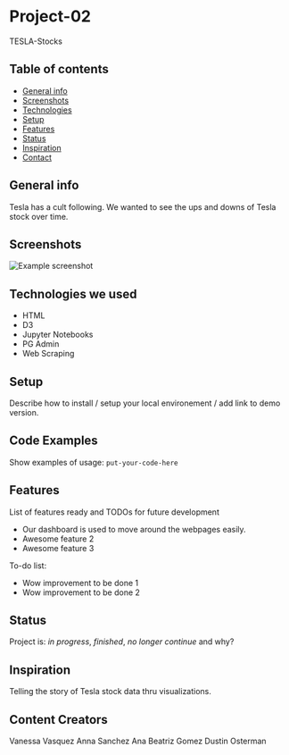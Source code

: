 # Project-02
TESLA-Stocks

## Table of contents
* [General info](#general-info)
* [Screenshots](#screenshots)
* [Technologies](#technologies)
* [Setup](#setup)
* [Features](#features)
* [Status](#status)
* [Inspiration](#inspiration)
* [Contact](#contact)

## General info
Tesla has a cult following. We wanted to see the ups and downs of Tesla stock over time.

## Screenshots
![Example screenshot](./img/screenshot.png)

## Technologies we used
* HTML
* D3
* Jupyter Notebooks
* PG Admin
* Web Scraping


## Setup
Describe how to install / setup your local environement / add link to demo version.

## Code Examples
Show examples of usage:
`put-your-code-here`

## Features
List of features ready and TODOs for future development
* Our dashboard is used to move around the webpages easily.
* Awesome feature 2
* Awesome feature 3

To-do list:
* Wow improvement to be done 1
* Wow improvement to be done 2

## Status
Project is: _in progress_, _finished_, _no longer continue_ and why?

## Inspiration
Telling the story of Tesla stock data thru visualizations.

## Content Creators
Vanessa Vasquez
Anna Sanchez
Ana Beatriz Gomez
Dustin Osterman
